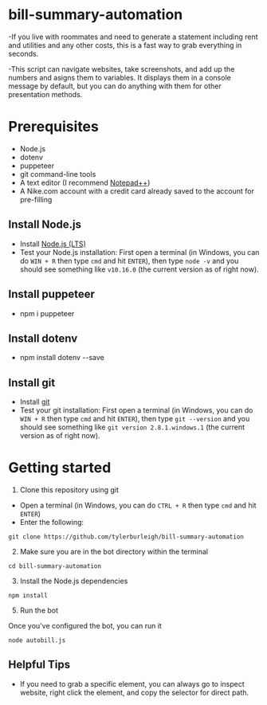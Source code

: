 # bill-summary-automation
 
-If you live with roommates and need to generate a statement including rent and utilities and any other costs, this is a fast way to grab everything in seconds.

-This script can navigate websites, take screenshots, and add up the numbers and asigns them to variables. It displays them in a console message by default, but you can do anything with them for other presentation methods.

# Prerequisites

- Node.js
- dotenv
- puppeteer
- git command-line tools
- A text editor (I recommend [Notepad++](https://notepad-plus-plus.org))
- A Nike.com account with a credit card already saved to the account for pre-filling

## Install Node.js

- Install [Node.js (LTS)](https://nodejs.org/en/download)
- Test your Node.js installation: First open a terminal (in Windows, you can do `WIN + R` then type `cmd` and hit `ENTER`), then type `node -v` and you should see something like `v10.16.0` (the current version as of right now).

## Install puppeteer

- npm i puppeteer

## Install dotenv

- npm install dotenv --save

## Install git

- Install [git](https://git-scm.com/downloads)
- Test your git installation: First open a terminal (in Windows, you can do `WIN + R` then type `cmd` and hit `ENTER`), then type `git --version` and you should see something like `git version 2.8.1.windows.1` (the current version as of right now).

# Getting started

1. Clone this repository using git

- Open a terminal (in Windows, you can do `CTRL + R` then type `cmd` and hit `ENTER`)
- Enter the following:

`git clone https://github.com/tylerburleigh/bill-summary-automation`

2. Make sure you are in the bot directory within the terminal

`cd bill-summary-automation`

3. Install the Node.js dependencies

`npm install`

5. Run the bot

Once you've configured the bot, you can run it

`node autobill.js`

## Helpful Tips

- If you need to grab a specific element, you can always go to inspect website, right click the element, and copy the selector for direct path.
